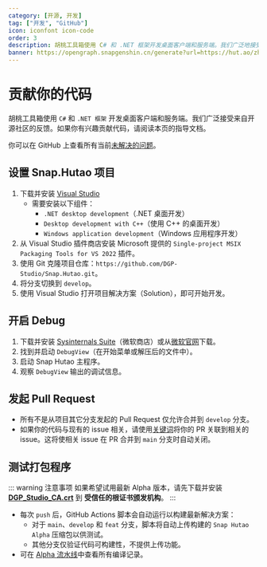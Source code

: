 ```yaml
---
category: [开源, 开发]
tag: ["开发", "GitHub"]
icon: iconfont icon-code
order: 3
description: 胡桃工具箱使用 C# 和 .NET 框架开发桌面客户端和服务端。我们广泛地接受来自开源社区的反馈，如果你愿意贡献你的代码，请阅读本页的指导文档。
banner: https://opengraph.snapgenshin.cn/generate?url=https://hut.ao/zh/development/contribute.html
---
```


# 贡献你的代码

胡桃工具箱使用 `C#` 和 `.NET 框架` 开发桌面客户端和服务端。我们广泛接受来自开源社区的反馈。如果你有兴趣贡献代码，请阅读本页的指导文档。

你可以在 GitHub 上查看所有当前[未解决的问题](https://github.com/DGP-Studio/Snap.Hutao/issues?q=is%3Aissue%20is%3Aopen%20-label%3A%E5%B7%B2%E5%AE%8C%E6%88%90)。

## <HopeIcon icon="iconfont icon-visual-studio" size="1.5rem" color="rgb(193,142,241)" /> 设置 Snap.Hutao 项目

1. 下载并安装 [Visual Studio](https://visualstudio.microsoft.com/downloads/)
   - 需要安装以下组件：
     - `.NET desktop development`（.NET 桌面开发）
     - `Desktop development with C++`（使用 C++ 的桌面开发）
     - `Windows application development`（Windows 应用程序开发）
2. 从 Visual Studio 插件商店安装 Microsoft 提供的 `Single-project MSIX Packaging Tools for VS 2022` 插件。
3. 使用 Git 克隆项目仓库：`https://github.com/DGP-Studio/Snap.Hutao.git`。
4. 将分支切换到 `develop`。
5. 使用 Visual Studio 打开项目解决方案（Solution），即可开始开发。

## <HopeIcon icon="iconfont icon-debug" size="1.5rem" color="rgb(73,156,84)" /> 开启 Debug

1. 下载并安装 [Sysinternals Suite](https://www.microsoft.com/store/productid/9P7KNL5RWT25)（微软商店）或从[微软官网](https://learn.microsoft.com/zh-cn/sysinternals/downloads/sysinternals-suite)下载。
2. 找到并启动 `DebugView`（在开始菜单或解压后的文件中）。
3. 启动 Snap Hutao 主程序。
4. 观察 `DebugView` 输出的调试信息。

## <HopeIcon icon="iconfont icon-pull-request" size="1.5rem" color="rgb(130,80,223)"/> 发起 Pull Request

- 所有不是从项目其它分支发起的 Pull Request 仅允许合并到 `develop` 分支。
- 如果你的代码与现有的 issue 相关，请使用[关键词](https://docs.github.com/en/get-started/writing-on-github/working-with-advanced-formatting/using-keywords-in-issues-and-pull-requests)将你的 PR 关联到相关的 issue。这将使相关 issue 在 PR 合并到 `main` 分支时自动关闭。

## <HopeIcon icon="iconfont icon-build-package" size="1.5rem" color="rgb(254,189,105)" /> 测试打包程序

::: warning 注意事项
如果希望试用最新 Alpha 版本，请先下载并安装 **[DGP_Studio_CA.crt](https://github.com/DGP-Automation/Hutao-Auto-Release/releases/download/certificate-ca/DGP_Studio_CA.crt)** 到 **受信任的根证书颁发机构**。
:::

- 每次 `push` 后，GitHub Actions 脚本会自动运行以构建最新解决方案：
  - 对于 `main`、`develop` 和 `feat` 分支，脚本将自动上传构建的 `Snap Hutao Alpha` 压缩包以供测试。
  - 其他分支仅验证代码可构建性，不提供上传功能。
- 可在 [Alpha 流水线](https://github.com/DGP-Studio/Snap.Hutao/actions/workflows/alpha.yml)中查看所有编译记录。
